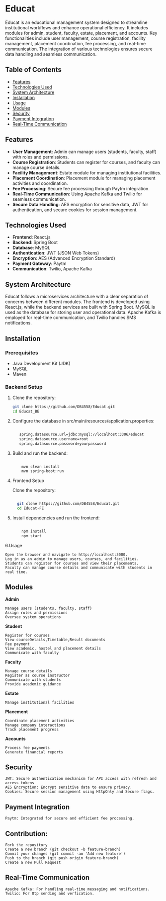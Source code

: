 # Educat

Educat is an educational management system designed to streamline institutional workflows and enhance operational efficiency. It includes modules for admin, student, faculty, estate, placement, and accounts. Key functionalities include user management, course registration, facility management, placement coordination, fee processing, and real-time communication. The integration of various technologies ensures secure data handling and seamless communication.

## Table of Contents

- [Features](#features)
- [Technologies Used](#technologies-used)
- [System Architecture](#system-architecture)
- [Installation](#installation)
- [Usage](#usage)
- [Modules](#modules)
- [Security](#security)
- [Payment Integration](#payment-integration)
- [Real-Time Communication](#real-time-communication)

## Features

- **User Management**: Admin can manage users (students, faculty, staff) with roles and permissions.
- **Course Registration**: Students can register for courses, and faculty can manage course details.
- **Facility Management**: Estate module for managing institutional facilities.
- **Placement Coordination**: Placement module for managing placement activities and coordination.
- **Fee Processing**: Secure fee processing through Paytm integration.
- **Real-Time Communication**: Using Apache Kafka and Twilio for seamless communication.
- **Secure Data Handling**: AES encryption for sensitive data, JWT for authentication, and secure cookies for session management.

## Technologies Used

- **Frontend**: React.js
- **Backend**: Spring Boot
- **Database**: MySQL
- **Authentication**: JWT (JSON Web Tokens)
- **Encryption**: AES (Advanced Encryption Standard)
- **Payment Gateway**: Paytm
- **Communication**: Twilio, Apache Kafka

## System Architecture

Educat follows a microservices architecture with a clear separation of concerns between different modules. The frontend is developed using React.js, while the backend services are built with Spring Boot. MySQL is used as the database for storing user and operational data. Apache Kafka is employed for real-time communication, and Twilio handles SMS notifications.

## Installation

### Prerequisites

- Java Development Kit (JDK)
- MySQL
- Maven

### Backend Setup

1. Clone the repository:
   ```bash
   git clone https://github.com/DB4558/Educat.git
   cd Educat_BE
2. Configure the database in src/main/resources/application.properties:

   ```bash

      spring.datasource.url=jdbc:mysql://localhost:3306/educat
      spring.datasource.username=root
      spring.datasource.password=yourpassword

3. Build and run the backend:

      ```bash

          mvn clean install
          mvn spring-boot:run

4. Frontend Setup

    Clone the repository:

    ```bash

      git clone https://github.com/DB4558/Educat.git
      cd Educat-FE

5. Install dependencies and run the frontend:

   ```bash

       npm install
       npm start

6.Usage

    Open the browser and navigate to http://localhost:3000.
    Log in as an admin to manage users, courses, and facilities.
    Students can register for courses and view their placements.
    Faculty can manage course details and communicate with students in real time.

## Modules
**Admin**

    Manage users (students, faculty, staff)
    Assign roles and permissions
    Oversee system operations

**Student**

    Register for courses
    View courseDetails,Timetable,Result documents
    Fee payment
    View academic, hostel and placement details
    Communicate with faculty 

**Faculty**

    Manage course details
    Register as course instructor
    Communicate with students
    Provide academic guidance

**Estate**

    Manage institutional facilities
   

**Placement**

    Coordinate placement activities
    Manage company interactions
    Track placement progress

**Accounts**

    Process fee payments
    Generate financial reports

## Security

    JWT: Secure authentication mechanism for API access with refresh and access tokens
    AES Encryption: Encrypt sensitive data to ensure privacy.
    Cookies: Secure session management using HttpOnly and Secure flags.

## Payment Integration

    Paytm: Integrated for secure and efficient fee processing.
## Contribution:


    Fork the repository
    Create a new branch (git checkout -b feature-branch)
    Commit your changes (git commit -am 'Add new feature')
    Push to the branch (git push origin feature-branch)
    Create a new Pull Request




## Real-Time Communication

    Apache Kafka: For handling real-time messaging and notifications.
    Twilio: For Otp sending and verfication.
